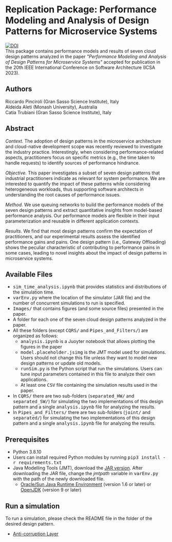 # Replication Package: Performance Modeling and Analysis of Design Patterns for Microservice Systems

[![DOI](https://zenodo.org/badge/560469456.svg)](https://zenodo.org/badge/latestdoi/560469456)  
This package contains performance models and results of seven cloud design patterns analyzed in the paper *"Performance Modeling and Analysis of Design Patterns for Microservice Systems"* accepted for publication in the 20th IEEE International Conference on Software Architecture (ICSA 2023).


## Authors
Riccardo Pinciroli (Gran Sasso Science Institute), Italy  
Aldeida Aleti (Monash University), Australia  
Catia Trubiani (Gran Sasso Science Institute), Italy


## Abstract
*Context.* The adoption of design patterns in the microservice architecture and cloud-native development scope was recently reviewed to investigate the industry practice. Interestingly, when considering performance-related aspects, practitioners focus on specific metrics (e.g., the time taken to handle requests) to identify sources of performance hindrance.

*Objective.* This paper investigates a subset of seven design patterns that industrial practitioners indicate as relevant for system performance. We are interested to quantify the impact of these patterns while considering heterogeneous workloads, thus supporting software architects in understanding the root causes of performance issues. 

*Method.* We use queuing networks to build the performance models of the seven design patterns and extract quantitative insights from model-based performance analysis. Our performance models are flexible in their input parameterization and reusable in different application contexts. 

*Results.* We find that most design patterns confirm the expectation of practitioners, and our experimental results assess the identified performance gains and pains. One design pattern (i.e., Gateway Offloading) shows the peculiar characteristic of contributing to performance pains in some cases, leading to novel insights about the impact of design patterns in microservice systems.


## Available Files
- <tt>sim\_time\_analysis.ipynb</tt> that provides statistics and distributions of the simulation time.
- <tt>varEnv.py</tt> where the location of the simulator (JAR file) and the number of concurrent simulations to run is specified.
- <tt>Images/</tt> that contains figures (and some source files) presented in the paper.
- A folder for each one of the seven cloud design patterns analyzed in the paper.
- All these folders (except <tt>CQRS/</tt> and <tt>Pipes\_and\_Filters/</tt>) are organized as follows:
  - <tt>analysis.ipynb</tt> is a Juoyter notebook that allows plotting the figures in the paper
  - <tt>model.placeholder.jsimg</tt> is the JMT model used for simulations. Users should not change this file unless they want to model new design patterns or update old models.
  - <tt>runSim.py</tt> is the Python script that run the simulations. Users can tune input parameters contained in this file to analyze their own applications.
  - At least one <tt>CSV</tt> file containing the simulation results used in the paper.
- In <tt>CQRS/</tt> there are two sub-folders (<tt>separated\_HW/</tt> and <tt>separated\_SW/</tt>) for simulating the two implementations of this design pattern and a single <tt>analysis.ipynb</tt> file for analyzing the results.
- In <tt>Pipes\_and\_Filters/</tt> there are two sub-folders (<tt>joint/</tt> and <tt>separated/</tt>) for simulating the two implementations of this design pattern and a single <tt>analysis.ipynb</tt> file for analyzing the results.


## Prerequisites
- Python 3.8.10
- Users can install required Python modules by running <tt>pip3 install -r requirements.txt</tt>
- Java Modelling Tools (JMT), download the [JAR version](http://sourceforge.net/projects/jmt/files/jmt/JMT-1.2.2/JMT-singlejar-1.2.2.jar/download). After downloading the JAR file, change the *jmtpath* variable in <tt>varEnv.py</tt> with the path of the newly downloaded file.
  - [Oracle/Sun Java Runtime Environment](http://www.oracle.com/technetwork/java/javase/downloads/index.html) (version 1.6 or later) or [OpenJDK](https://openjdk.org/install/) (version 9 or later)


## Run a simulation
To run a simulation, please check the README file in the folder of the desired design pattern.
- [Anti-corruption Layer](Anti\_Corruption\_Layer/README.md)
